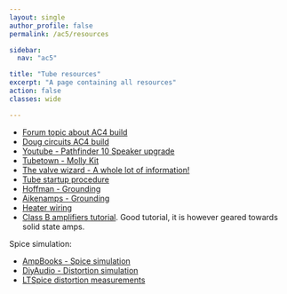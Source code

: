 ```yaml
---
layout: single
author_profile: false
permalink: /ac5/resources

sidebar:
  nav: "ac5"

title: "Tube resources"
excerpt: "A page containing all resources"
action: false
classes: wide

---
```


- [Forum topic about AC4 build](https://el34world.com/Forum/index.php?topic=21346.0)
- [Doug circuits AC4 build](http://www.dougcircuits.com/AC4buildnotes.html)
- [Youtube - Pathfinder 10 Speaker upgrade](https://youtu.be/F96dS50MvE0)
- [Tubetown - Molly Kit](https://www.tube-town.net/cms/?DIY/LoW-Projekte/Molly_-engl-)
- [The valve wizard - A whole lot of information!](http://www.valvewizard.co.uk)
- [Tube startup procedure](https://robrobinette.com/Tube_Amp_Startup.htm)
- [Hoffman - Grounding](https://el34world.com/charts/grounds.htm)
- [Aikenamps - Grounding](https://www.aikenamps.com/index.php/grounding)
- [Heater wiring](https://www.diyaudio.com/forums/tubes-valves/211731-heater-wiring-bad-ugly.html)
- [Class B amplifiers tutorial](https://www.electronics-tutorials.ws/amplifier/amp_6.html). Good tutorial, it is however geared towards solid state amps.

Spice simulation:
- [AmpBooks - Spice simulation](https://www.ampbooks.com/mobile/tutorials/imd/)
- [DiyAudio - Distortion simulation](https://www.diyaudio.com/forums/solid-state/29119-distortion-simulation-ltspice.html)
- [LTSpice distortion measurements](http://www.audio-perfection.com/spice-ltspice/distortion-measurements-with-ltspice.html)
